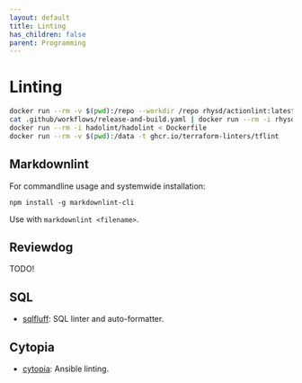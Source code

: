 ```yaml
---
layout: default
title: Linting
has_children: false
parent: Programming
---
```


# Linting

```bash
docker run --rm -v $(pwd):/repo --workdir /repo rhysd/actionlint:latest -color
cat .github/workflows/release-and-build.yaml | docker run --rm -i rhysd/actionlint:latest -color --verbose -
docker run --rm -i hadolint/hadolint < Dockerfile
docker run --rm -v $(pwd):/data -t ghcr.io/terraform-linters/tflint
```

## Markdownlint

For commandline usage and systemwide installation:

```
npm install -g markdownlint-cli
```

Use with `markdownlint <filename>`.

## Reviewdog

TODO!

## SQL

- [sqlfluff](https://sqlfluff.com/): SQL linter and auto-formatter.

## Cytopia

- [cytopia](https://hub.docker.com/r/cytopia/ansible-lint): Ansible linting.
